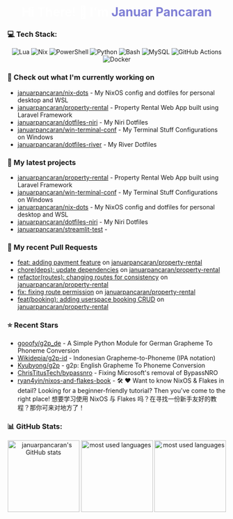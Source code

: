 <h1 align="center" style="color:#ffffff">Hi There! 👋 I'm <span style="color:#7F7FD5">Januar Pancaran</span></h1>

### 💻 Tech Stack:

<p align="center">
    <img src="https://img.shields.io/badge/lua-%232C2D72.svg?style=for-the-badge&logo=lua&logoColor=white" alt="Lua">
    <img src="https://img.shields.io/badge/NIX-5277C3.svg?style=for-the-badge&logo=NixOS&logoColor=white" alt="Nix">
    <img src="https://img.shields.io/badge/PowerShell-%235391FE.svg?style=for-the-badge&logo=powershell&logoColor=white" alt="PowerShell">
    <img src="https://img.shields.io/badge/python-3670A0?style=for-the-badge&logo=python&logoColor=ffdd54" alt="Python">
    <img src="https://img.shields.io/badge/bash_script-%23121011.svg?style=for-the-badge&logo=gnu-bash&logoColor=white" alt="Bash">
    <img src="https://img.shields.io/badge/mysql-4479A1.svg?style=for-the-badge&logo=mysql&logoColor=white" alt="MySQL">
    <img src="https://img.shields.io/badge/github%20actions-%232671E5.svg?style=for-the-badge&logo=githubactions&logoColor=white" alt="GitHub Actions">
    <img src="https://img.shields.io/badge/docker-%230db7ed.svg?style=for-the-badge&logo=docker&logoColor=white" alt="Docker">
</p>

### 👷 Check out what I'm currently working on

- [januarpancaran/nix-dots](https://github.com/januarpancaran/nix-dots) - My NixOS config and dotfiles for personal desktop and WSL
- [januarpancaran/property-rental](https://github.com/januarpancaran/property-rental) - Property Rental Web App built using Laravel Framework
- [januarpancaran/dotfiles-niri](https://github.com/januarpancaran/dotfiles-niri) - My Niri Dotfiles
- [januarpancaran/win-terminal-conf](https://github.com/januarpancaran/win-terminal-conf) - My Terminal Stuff Configurations on Windows
- [januarpancaran/dotfiles-river](https://github.com/januarpancaran/dotfiles-river) - My River Dotfiles

### 🌱 My latest projects

- [januarpancaran/property-rental](https://github.com/januarpancaran/property-rental) - Property Rental Web App built using Laravel Framework
- [januarpancaran/win-terminal-conf](https://github.com/januarpancaran/win-terminal-conf) - My Terminal Stuff Configurations on Windows
- [januarpancaran/nix-dots](https://github.com/januarpancaran/nix-dots) - My NixOS config and dotfiles for personal desktop and WSL
- [januarpancaran/dotfiles-niri](https://github.com/januarpancaran/dotfiles-niri) - My Niri Dotfiles
- [januarpancaran/streamlit-test](https://github.com/januarpancaran/streamlit-test) - 

### 🔨 My recent Pull Requests

- [feat: adding payment feature](https://github.com/januarpancaran/property-rental/pull/58) on [januarpancaran/property-rental](https://github.com/januarpancaran/property-rental)
- [chore(deps): update dependencies](https://github.com/januarpancaran/property-rental/pull/57) on [januarpancaran/property-rental](https://github.com/januarpancaran/property-rental)
- [refactor(routes): changing routes for consistency](https://github.com/januarpancaran/property-rental/pull/56) on [januarpancaran/property-rental](https://github.com/januarpancaran/property-rental)
- [fix: fixing route permission](https://github.com/januarpancaran/property-rental/pull/55) on [januarpancaran/property-rental](https://github.com/januarpancaran/property-rental)
- [feat(booking): adding userspace booking CRUD](https://github.com/januarpancaran/property-rental/pull/54) on [januarpancaran/property-rental](https://github.com/januarpancaran/property-rental)

### ⭐ Recent Stars

- [gooofy/g2p_de](https://github.com/gooofy/g2p_de) - A Simple Python Module for German Grapheme To Phoneme Conversion
- [Wikidepia/g2p-id](https://github.com/Wikidepia/g2p-id) - Indonesian Grapheme-to-Phoneme (IPA notation)
- [Kyubyong/g2p](https://github.com/Kyubyong/g2p) - g2p: English Grapheme To Phoneme Conversion
- [ChrisTitusTech/bypassnro](https://github.com/ChrisTitusTech/bypassnro) - Fixing Microsoft&#39;s removal of BypassNRO
- [ryan4yin/nixos-and-flakes-book](https://github.com/ryan4yin/nixos-and-flakes-book) - :hammer_and_wrench: :heart: Want to know NixOS &amp; Flakes in detail? Looking for a beginner-friendly tutorial? Then you&#39;ve come to the right place!  想要学习使用 NixOS 与 Flakes 吗？在寻找一份新手友好的教程？那你可来对地方了！

### 📊 GitHub Stats:

<p align="center">
    <img src="https://github-readme-stats.vercel.app/api?username=januarpancaran&theme=catppuccin_mocha&hide_border=false&include_all_commits=false&count_private=false" alt="januarpancaran's GitHub stats" height="165">
    <img src="https://github-readme-stats.vercel.app/api/top-langs/?username=januarpancaran&theme=catppuccin_mocha&hide_border=false&include_all_commits=false&count_private=false&layout=compact" alt="most used languages" height="165">
    <img src="https://nirzak-streak-stats.vercel.app/?user=januarpancaran&theme=catppuccin_mocha&hide_border=false" alt="most used languages" height="165">
</p>
